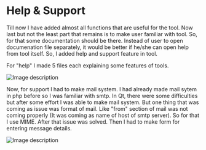 # Help & Support

Till now I have added almost all functions that are useful for the tool. Now last but not the least part that remains is to make user familiar with tool. So, for that some documentation should be there. Instead of user to open documenation file separately, it would be better if he/she can open help from tool itself. So, I added help and support feature in tool.

For "help" I made 5 files each explaining some features of tools.

![Image description](/web/gsoc/2018/sparsh_789/help.png)

Now, for support I had to make mail system. I had already made mail sytem in php before so I was familiar with smtp. In Qt, there were some difficulties but after some effort I was able to make mail system. But one thing that was coming as issue was format of mail. Like "from" section of mail was not coming properly (It was coming as name of host of smtp server). So for that I use MIME. After that issue was solved. Then I had to make form for entering message details.

![Image description](/web/gsoc/2018/sparsh_789/support.png)
